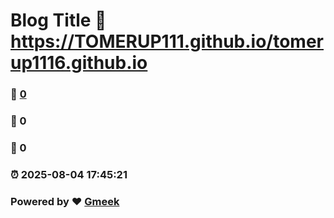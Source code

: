 # Blog Title :link: https://TOMERUP111.github.io/tomerup1116.github.io 
### :page_facing_up: [0](https://TOMERUP111.github.io/tomerup1116.github.io/tag.html) 
### :speech_balloon: 0 
### :hibiscus: 0 
### :alarm_clock: 2025-08-04 17:45:21 
### Powered by :heart: [Gmeek](https://github.com/Meekdai/Gmeek)
